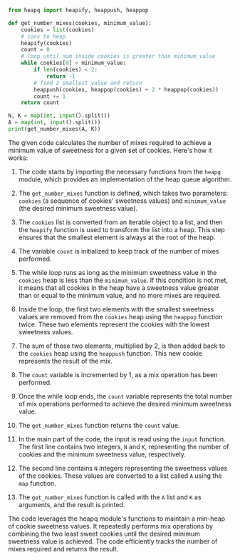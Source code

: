 

```py
from heapq import heapify, heappush, heappop

def get_number_mixes(cookies, minimum_value):
    cookies = list(cookies)
    # conv to heap
    heapify(cookies)
    count = 0
    # loop until num inside cookies is greater than minimum_value
    while cookies[0] < minimum_value:
        if len(cookies) < 2:
            return -1
        # find 2 smallest value and return
        heappush(cookies, heappop(cookies) + 2 * heappop(cookies))
        count += 1
    return count

N, K = map(int, input().split())
A = map(int, input().split())        
print(get_number_mixes(A, K))
```


The given code calculates the number of mixes required to achieve a minimum value of sweetness for a given set of cookies. Here's how it works:

1. The code starts by importing the necessary functions from the `heapq` module, which provides an implementation of the heap queue algorithm.

2. The `get_number_mixes` function is defined, which takes two parameters: `cookies` (a sequence of cookies' sweetness values) and `minimum_value` (the desired minimum sweetness value).

3. The `cookies` list is converted from an iterable object to a list, and then the `heapify` function is used to transform the list into a heap. This step ensures that the smallest element is always at the root of the heap.

4. The variable `count` is initialized to keep track of the number of mixes performed.

5. The while loop runs as long as the minimum sweetness value in the `cookies` heap is less than the `minimum_value`. If this condition is not met, it means that all cookies in the heap have a sweetness value greater than or equal to the minimum value, and no more mixes are required.

6. Inside the loop, the first two elements with the smallest sweetness values are removed from the `cookies` heap using the `heappop` function twice. These two elements represent the cookies with the lowest sweetness values.

7. The sum of these two elements, multiplied by 2, is then added back to the `cookies` heap using the `heappush` function. This new cookie represents the result of the mix.

8. The `count` variable is incremented by 1, as a mix operation has been performed.

9. Once the while loop ends, the `count` variable represents the total number of mix operations performed to achieve the desired minimum sweetness value.

10. The `get_number_mixes` function returns the `count` value.

11. In the main part of the code, the input is read using the `input` function. The first line contains two integers, `N` and `K`, representing the number of cookies and the minimum sweetness value, respectively.

12. The second line contains `N` integers representing the sweetness values of the cookies. These values are converted to a list called `A` using the `map` function.

13. The `get_number_mixes` function is called with the `A` list and `K` as arguments, and the result is printed.

The code leverages the heapq module's functions to maintain a min-heap of cookie sweetness values. It repeatedly performs mix operations by combining the two least sweet cookies until the desired minimum sweetness value is achieved. The code efficiently tracks the number of mixes required and returns the result.